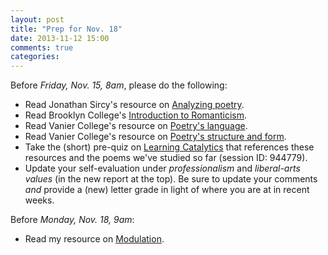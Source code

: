 ```yaml
---
layout: post
title: "Prep for Nov. 18"
date: 2013-11-12 15:00
comments: true
categories: 
---
```


Before *Friday, Nov. 15, 8am*, please do the following:

- Read Jonathan Sircy's resource on [Analyzing poetry](http://kris.shaffermusic.com/musicianship/analyzingPoetry.html).  
- Read Brooklyn College's [Introduction to Romanticism](http://academic.brooklyn.cuny.edu/english/melani/cs6/rom.html).  
- Read Vanier College's resource on [Poetry's language](http://www.vaniercollege.qc.ca/tlc//tipsheets/reading-and-analyzing/poetry-language.pdf).  
- Read Vanier College's resource on [Poetry's structure and form](http://www.vaniercollege.qc.ca/tlc//tipsheets/reading-and-analyzing/poem-form-and-structure.pdf).  
- Take the (short) pre-quiz on [Learning Catalytics](http://learningcatalytics.com) that references these resources and the poems we've studied so far (session ID: 944779).
- Update your self-evaluation under *professionalism* and *liberal-arts values* (in the new report at the top). Be sure to update your comments *and* provide a (new) letter grade in light of where you are at in recent weeks.  

Before *Monday, Nov. 18, 9am*:

- Read my resource on [Modulation](http://kris.shaffermusic.com/musicianship/Modulation.html).